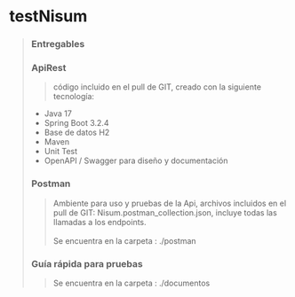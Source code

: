 # testNisum
<blockquote>
    <h3>Entregables</h3>
    <h3>ApiRest</h3>
    <blockquote>código incluido en el pull de GIT, creado con la siguiente tecnología:</blockquote>
    <ul>
      <li>Java 17</li>
      <li>Spring Boot 3.2.4 </li>
      <li>Base de datos H2</li>
      <li>Maven</li>
      <li>Unit Test</li>
      <li>OpenAPI / Swagger para diseño y documentación</li>
    </ul>
  <h3>Postman</h3>
    <blockquote>Ambiente para uso y pruebas de la Api, archivos incluidos en el pull de GIT:
    Nisum.postman_collection.json, incluye todas las llamadas a los endpoints.
    <br><br>
    Se encuentra en la carpeta : ./postman</blockquote>
  <h3>Guía rápida para pruebas</h3>
     <blockquote>Se encuentra en la carpeta : ./documentos</blockquote>
  
</blockquote>
